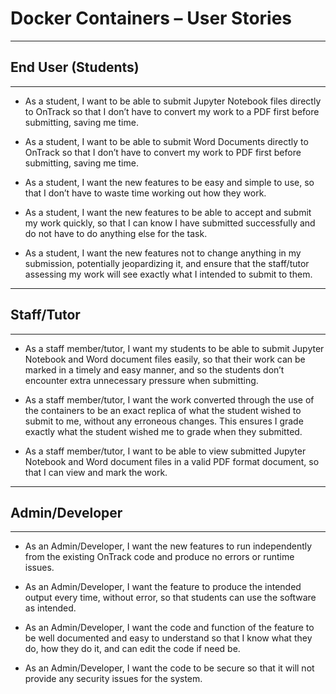 # Docker Containers – User Stories

---

## End User (Students)

---

- As a student, I want to be able to submit Jupyter Notebook files directly to OnTrack so that I
  don’t have to convert my work to a PDF first before submitting, saving me time.

- As a student, I want to be able to submit Word Documents directly to OnTrack so that I don’t have
  to convert my work to PDF first before submitting, saving me time.

- As a student, I want the new features to be easy and simple to use, so that I don’t have to waste
  time working out how they work.

- As a student, I want the new features to be able to accept and submit my work quickly, so that I
  can know I have submitted successfully and do not have to do anything else for the task.

- As a student, I want the new features not to change anything in my submission, potentially
  jeopardizing it, and ensure that the staff/tutor assessing my work will see exactly what I
  intended to submit to them.

---

## Staff/Tutor

---

- As a staff member/tutor, I want my students to be able to submit Jupyter Notebook and Word
  document files easily, so that their work can be marked in a timely and easy manner, and so the
  students don’t encounter extra unnecessary pressure when submitting.

- As a staff member/tutor, I want the work converted through the use of the containers to be an
  exact replica of what the student wished to submit to me, without any erroneous changes. This
  ensures I grade exactly what the student wished me to grade when they submitted.

- As a staff member/tutor, I want to be able to view submitted Jupyter Notebook and Word document
  files in a valid PDF format document, so that I can view and mark the work.

---

## Admin/Developer

---

- As an Admin/Developer, I want the new features to run independently from the existing OnTrack code
  and produce no errors or runtime issues.

- As an Admin/Developer, I want the feature to produce the intended output every time, without
  error, so that students can use the software as intended.

- As an Admin/Developer, I want the code and function of the feature to be well documented and easy
  to understand so that I know what they do, how they do it, and can edit the code if need be.

- As an Admin/Developer, I want the code to be secure so that it will not provide any security
  issues for the system.

